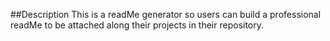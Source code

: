 ##Description
This is a readMe generator so users can build a professional readMe to be attached along their projects in their repository.

